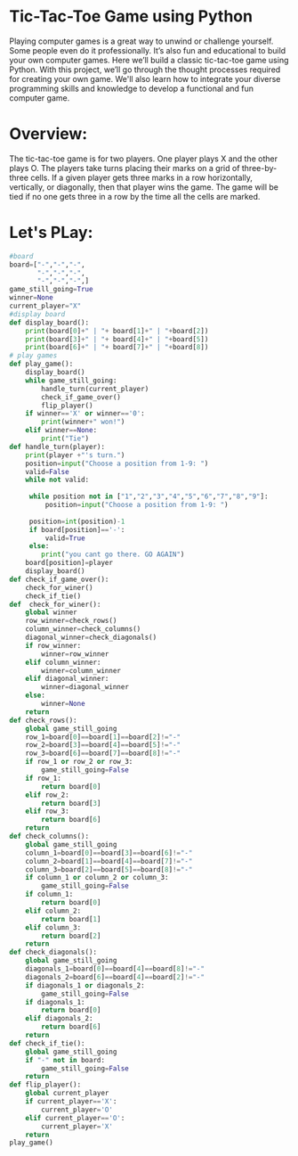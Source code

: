 # Tic-Tac-Toe Game using Python

Playing computer games is a great way to unwind or challenge yourself. Some people even do it professionally. It’s also fun and educational to build your own computer games. 
Here we’ll build a classic tic-tac-toe game using Python.
With this project, we’ll go through the thought processes required for creating your own game. We'll also learn how to integrate your diverse programming skills and knowledge to develop a functional and fun computer game.

# Overview:
The tic-tac-toe game is for two players. One player plays X and the other plays O. The players take turns placing their marks on a grid of three-by-three cells. If a given player gets three marks in a row horizontally, vertically, or diagonally, then that player wins the game.
The game will be tied if no one gets three in a row by the time all the cells are marked.

# Let's PLay:

```python
#board
board=["-","-","-",
       "-","-","-",
       "-","-","-",]
game_still_going=True   
winner=None
current_player="X"
#display board
def display_board():
    print(board[0]+" | "+ board[1]+" | "+board[2])
    print(board[3]+" | "+ board[4]+" | "+board[5])
    print(board[6]+" | "+ board[7]+" | "+board[8])
# play games
def play_game():
    display_board()
    while game_still_going:
        handle_turn(current_player)
        check_if_game_over()
        flip_player()
    if winner=='X' or winner=='0':
        print(winner+" won!")
    elif winner==None:
        print("Tie")
def handle_turn(player):
    print(player +"'s turn.")
    position=input("Choose a position from 1-9: ")
    valid=False
    while not valid:
        
     while position not in ["1","2","3","4","5","6","7","8","9"]:
         position=input("Choose a position from 1-9: ")
         
     position=int(position)-1
     if board[position]=='-':
         valid=True
     else:    
        print("you cant go there. GO AGAIN")
    board[position]=player
    display_board()
def check_if_game_over():
    check_for_winer()
    check_if_tie()
def  check_for_winer():
    global winner
    row_winner=check_rows()
    column_winner=check_columns()
    diagonal_winner=check_diagonals()
    if row_winner:
        winner=row_winner
    elif column_winner:
        winner=column_winner
    elif diagonal_winner:
        winner=diagonal_winner
    else:
        winner=None
    return
def check_rows():
    global game_still_going
    row_1=board[0]==board[1]==board[2]!="-"
    row_2=board[3]==board[4]==board[5]!="-"
    row_3=board[6]==board[7]==board[8]!="-"
    if row_1 or row_2 or row_3:
        game_still_going=False
    if row_1:
        return board[0]
    elif row_2:
        return board[3]
    elif row_3:
        return board[6] 
    return
def check_columns():
    global game_still_going
    column_1=board[0]==board[3]==board[6]!="-"
    column_2=board[1]==board[4]==board[7]!="-"
    column_3=board[2]==board[5]==board[8]!="-"
    if column_1 or column_2 or column_3:
        game_still_going=False
    if column_1:
        return board[0]
    elif column_2:
        return board[1]
    elif column_3:
        return board[2] 
    return
def check_diagonals():
    global game_still_going
    diagonals_1=board[0]==board[4]==board[8]!="-"
    diagonals_2=board[6]==board[4]==board[2]!="-"
    if diagonals_1 or diagonals_2:
        game_still_going=False
    if diagonals_1:
        return board[0]
    elif diagonals_2:
        return board[6]
    return
def check_if_tie():
    global game_still_going
    if "-" not in board:
        game_still_going=False
    return
def flip_player():
    global current_player
    if current_player=='X':
        current_player='O'
    elif current_player=='O':
        current_player='X'    
    return
play_game()   

```
